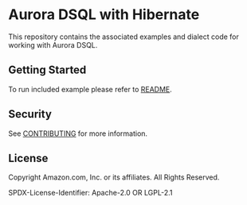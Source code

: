 # Aurora DSQL with Hibernate

This repository contains the associated examples and dialect code for working with Aurora DSQL.

## Getting Started

To run included example please refer to [README](https://github.com/awslabs/aurora-dsql-hibernate/blob/main/examples/pet-clinic-app/README.md).

## Security

See [CONTRIBUTING](CONTRIBUTING.md#security-issue-notifications) for more information.

## License

Copyright Amazon.com, Inc. or its affiliates. All Rights Reserved.

SPDX-License-Identifier: Apache-2.0 OR LGPL-2.1
